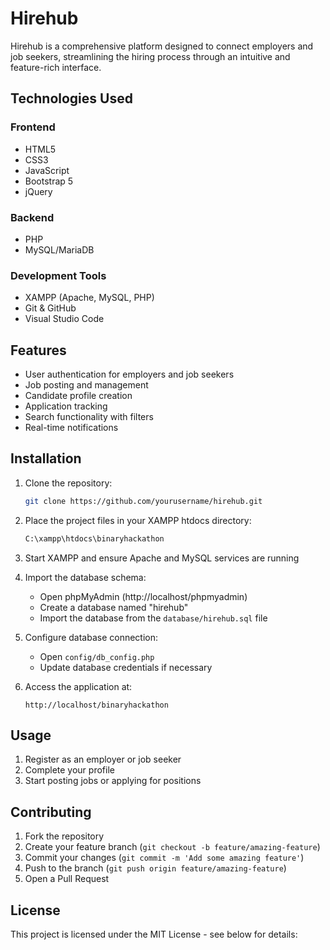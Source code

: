 # Hirehub

Hirehub is a comprehensive platform designed to connect employers and job seekers, streamlining the hiring process through an intuitive and feature-rich interface.

## Technologies Used

### Frontend
- HTML5
- CSS3
- JavaScript
- Bootstrap 5
- jQuery

### Backend
- PHP
- MySQL/MariaDB

### Development Tools
- XAMPP (Apache, MySQL, PHP)
- Git & GitHub
- Visual Studio Code

## Features

- User authentication for employers and job seekers
- Job posting and management
- Candidate profile creation
- Application tracking
- Search functionality with filters
- Real-time notifications

## Installation

1. Clone the repository:
   ```bash
   git clone https://github.com/yourusername/hirehub.git
   ```

2. Place the project files in your XAMPP htdocs directory:
   ```bash
   C:\xampp\htdocs\binaryhackathon
   ```

3. Start XAMPP and ensure Apache and MySQL services are running

4. Import the database schema:
   - Open phpMyAdmin (http://localhost/phpmyadmin)
   - Create a database named "hirehub"
   - Import the database from the `database/hirehub.sql` file

5. Configure database connection:
   - Open `config/db_config.php`
   - Update database credentials if necessary

6. Access the application at:
   ```
   http://localhost/binaryhackathon
   ```

## Usage

1. Register as an employer or job seeker
2. Complete your profile 
3. Start posting jobs or applying for positions

## Contributing

1. Fork the repository
2. Create your feature branch (`git checkout -b feature/amazing-feature`)
3. Commit your changes (`git commit -m 'Add some amazing feature'`)
4. Push to the branch (`git push origin feature/amazing-feature`)
5. Open a Pull Request

## License

This project is licensed under the MIT License - see below for details:

